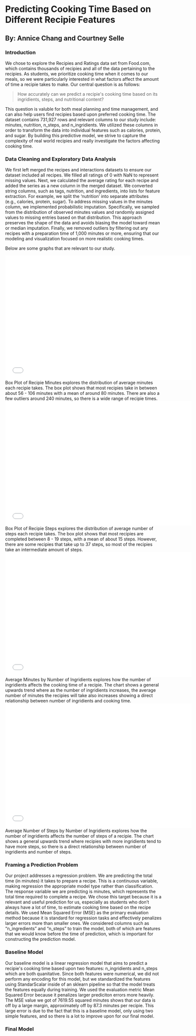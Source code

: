 # Predicting Cooking Time Based on Different Recipie Features 
## By: Annice Chang and Courtney Selle
### Introduction 
We chose to explore the Recipies and Ratings data set from Food.com, which contains thousands of recipies and all of the data pertaining to the recipies. As students, we prioritize cooking time when it comes to our meals, so we were particularly interested in what factors affect the amount of time a recipie takes to make. Our central question is as follows: 
> How accurately can we predict a recipie's cooking time based on its ingridients, steps, and nutritional content?

This question is valuble for both meal planning and time management, and can also help users find recipies based upon preferred cooking time. The dataset contains 731,927 rows and relevant columns to our study include: minutes, nutrition, n_steps, and n_ingridients. We utilized these columns in order to transform the data into individual features such as calories, protein, and sugar. By building this predictive model, we strive to capture the complexity of real world recipies and really investigate the factors affecting cooking time. 

### Data Cleaning and Exploratory Data Analysis
We first left merged the recipes and interactions datasets to ensure our dataset included all recipes. We filled all ratings of 0 with NaN to represent missing values. Next, we calculated the average rating for each recipe and added the series as a new column in the merged dataset. We converted string columns, such as tags, nutrition, and ingredients, into lists for feature extraction. For example, we split the ‘nutrition’ into separate attributes (e.g., calories, protein, sugar). To address missing values in the minutes column, we implemented probabilistic imputation. Specifically, we sampled from the distribution of observed minutes values and randomly assigned values to missing entries based on that distribution. This approach preserves the shape of the data and avoids biasing the model toward mean or median imputation. Finally, we removed outliers by filtering out any recipes with a preparation time of 1,000 minutes or more, ensuring that our modeling and visualization focused on more realistic cooking times.

Below are some graphs that are relevant to our study.


<iframe
 src="univariate1.html"
 width="600"
 height="400"
 frameborder="0"
 ></iframe>
 Box Plot of Recipie Minutes explores the distribution of average minutes each recipie takes. The box plot shows that most recipies take in between about 56 - 106 minutes with a mean of around 80 minutes. There are also a few outliers around 240 minutes, so there is a wide range of recipie times. 
 <iframe
 src="univariate2.html"
 width="600"
 height="400"
 frameborder="0"
 ></iframe>
 Box Plot of Recipie Steps explores the distribution of average number of steps each recipie takes. The box plot shows that most recipies are completed between 8 - 19 steps, with a mean of about 15 steps. However, there are some recipies that take up to 37 steps, so most of the recipies take an intermediate amount of steps. 
 <iframe
 src="bivariate1.html"
 width="600"
 height="400"
 frameborder="0"
 ></iframe>
 Average Minutes by Number of Ingridients explores how the number of ingridients affects the cooking time of a recipie. The chart shows a general upwards trend where as the number of ingridients increases, the average number of minutes the recipies will take also increases showing a direct relationship between number of ingridients and cooking time. 
 <iframe
 src="bivariate2.html"
 width="600"
 height="400"
 frameborder="0"
 ></iframe>
 Average Number of Steps by Number of Ingridients explores how the number of ingridients affects the number of steps of a recipie. The chart shows a general upwards trend where recipies with more ingridients tend to have more steps, so there is a direct relationship between number of ingridients and number of steps. 
 
### Framing a Prediction Problem
Our project addresses a regression problem. We are predicting the total time (in minutes) it takes to prepare a recipe. This is a continuous variable, making regression the appropriate model type rather than classification. The response variable we are predicting is minutes, which represents the total time required to complete a recipe. We chose this target because it is a relevant and useful prediction for us, especially as students who don’t always have a lot of time, to estimate cooking time based on the recipe details. 
We used Mean Squared Error (MSE) as the primary evaluation method because it is standard for regression tasks and effectively penalizes larger errors more than smaller ones. We considered columns such as “n_ingredients” and “n_steps” to train the model, both of which are features that we would know before the time of prediction, which is important for constructing the prediction model. 


### Baseline Model
Our baseline model is a linear regression model that aims to predict a recipie's cooking time based upon two features: n_ingridients and n_steps which are both quanitative. Since both features were numerical, we did not perform any encoding for this model, but we standardized the features using StandarScalar inside of an sklearn pipeline so that the model treats the features equally during training. We used the evaluation metric Mean Squared Error because it penalizes larger prediciton errors more heavily. The MSE value we got of 7619.55 squared minutes shows that our data is off by a large margin, approximately off by 87.3 minutes per recipie. This large error is due to the fact that this is a baseline model, only using two simple features, and so there is a lot to improve upon for our final model. 

### Final Model 
